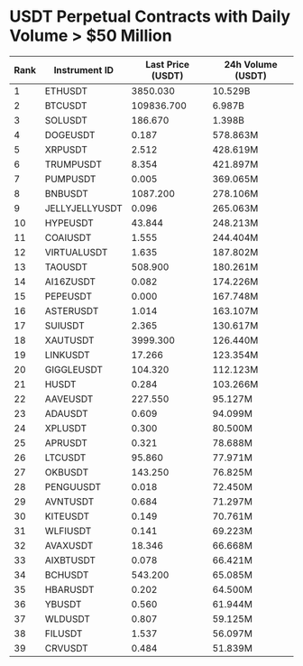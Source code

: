 # USDT Perpetual Contracts with Daily Volume > $50 Million

| Rank | Instrument ID | Last Price (USDT) | 24h Volume (USDT) |
|------|---------------|-------------------|-------------------|
| 1 | ETHUSDT | 3850.030 | 10.529B |
| 2 | BTCUSDT | 109836.700 | 6.987B |
| 3 | SOLUSDT | 186.670 | 1.398B |
| 4 | DOGEUSDT | 0.187 | 578.863M |
| 5 | XRPUSDT | 2.512 | 428.619M |
| 6 | TRUMPUSDT | 8.354 | 421.897M |
| 7 | PUMPUSDT | 0.005 | 369.065M |
| 8 | BNBUSDT | 1087.200 | 278.106M |
| 9 | JELLYJELLYUSDT | 0.096 | 265.063M |
| 10 | HYPEUSDT | 43.844 | 248.213M |
| 11 | COAIUSDT | 1.555 | 244.404M |
| 12 | VIRTUALUSDT | 1.635 | 187.802M |
| 13 | TAOUSDT | 508.900 | 180.261M |
| 14 | AI16ZUSDT | 0.082 | 174.226M |
| 15 | PEPEUSDT | 0.000 | 167.748M |
| 16 | ASTERUSDT | 1.014 | 163.107M |
| 17 | SUIUSDT | 2.365 | 130.617M |
| 18 | XAUTUSDT | 3999.300 | 126.440M |
| 19 | LINKUSDT | 17.266 | 123.354M |
| 20 | GIGGLEUSDT | 104.320 | 112.123M |
| 21 | HUSDT | 0.284 | 103.266M |
| 22 | AAVEUSDT | 227.550 | 95.127M |
| 23 | ADAUSDT | 0.609 | 94.099M |
| 24 | XPLUSDT | 0.300 | 80.500M |
| 25 | APRUSDT | 0.321 | 78.688M |
| 26 | LTCUSDT | 95.860 | 77.971M |
| 27 | OKBUSDT | 143.250 | 76.825M |
| 28 | PENGUUSDT | 0.018 | 72.450M |
| 29 | AVNTUSDT | 0.684 | 71.297M |
| 30 | KITEUSDT | 0.149 | 70.761M |
| 31 | WLFIUSDT | 0.141 | 69.223M |
| 32 | AVAXUSDT | 18.346 | 66.668M |
| 33 | AIXBTUSDT | 0.078 | 66.421M |
| 34 | BCHUSDT | 543.200 | 65.085M |
| 35 | HBARUSDT | 0.202 | 64.500M |
| 36 | YBUSDT | 0.560 | 61.944M |
| 37 | WLDUSDT | 0.807 | 59.125M |
| 38 | FILUSDT | 1.537 | 56.097M |
| 39 | CRVUSDT | 0.484 | 51.839M |
